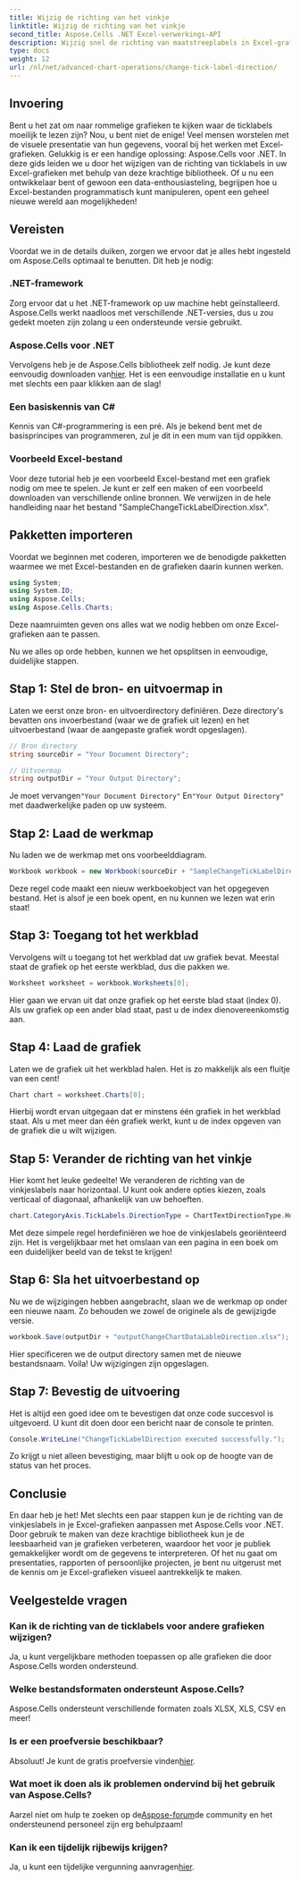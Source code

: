 ```yaml
---
title: Wijzig de richting van het vinkje
linktitle: Wijzig de richting van het vinkje
second_title: Aspose.Cells .NET Excel-verwerkings-API
description: Wijzig snel de richting van maatstreeplabels in Excel-grafieken met Aspose.Cells voor .NET. Volg deze handleiding voor een naadloze implementatie.
type: docs
weight: 12
url: /nl/net/advanced-chart-operations/change-tick-label-direction/
---
```

## Invoering

Bent u het zat om naar rommelige grafieken te kijken waar de ticklabels moeilijk te lezen zijn? Nou, u bent niet de enige! Veel mensen worstelen met de visuele presentatie van hun gegevens, vooral bij het werken met Excel-grafieken. Gelukkig is er een handige oplossing: Aspose.Cells voor .NET. In deze gids leiden we u door het wijzigen van de richting van ticklabels in uw Excel-grafieken met behulp van deze krachtige bibliotheek. Of u nu een ontwikkelaar bent of gewoon een data-enthousiasteling, begrijpen hoe u Excel-bestanden programmatisch kunt manipuleren, opent een geheel nieuwe wereld aan mogelijkheden!

## Vereisten

Voordat we in de details duiken, zorgen we ervoor dat je alles hebt ingesteld om Aspose.Cells optimaal te benutten. Dit heb je nodig:

### .NET-framework

Zorg ervoor dat u het .NET-framework op uw machine hebt geïnstalleerd. Aspose.Cells werkt naadloos met verschillende .NET-versies, dus u zou gedekt moeten zijn zolang u een ondersteunde versie gebruikt.

### Aspose.Cells voor .NET

Vervolgens heb je de Aspose.Cells bibliotheek zelf nodig. Je kunt deze eenvoudig downloaden van[hier](https://releases.aspose.com/cells/net/). Het is een eenvoudige installatie en u kunt met slechts een paar klikken aan de slag!

### Een basiskennis van C#

Kennis van C#-programmering is een pré. Als je bekend bent met de basisprincipes van programmeren, zul je dit in een mum van tijd oppikken. 

### Voorbeeld Excel-bestand

Voor deze tutorial heb je een voorbeeld Excel-bestand met een grafiek nodig om mee te spelen. Je kunt er zelf een maken of een voorbeeld downloaden van verschillende online bronnen. We verwijzen in de hele handleiding naar het bestand "SampleChangeTickLabelDirection.xlsx".

## Pakketten importeren

Voordat we beginnen met coderen, importeren we de benodigde pakketten waarmee we met Excel-bestanden en de grafieken daarin kunnen werken.

```csharp
using System;
using System.IO;
using Aspose.Cells;
using Aspose.Cells.Charts;
```

Deze naamruimten geven ons alles wat we nodig hebben om onze Excel-grafieken aan te passen. 

Nu we alles op orde hebben, kunnen we het opsplitsen in eenvoudige, duidelijke stappen.

## Stap 1: Stel de bron- en uitvoermap in

Laten we eerst onze bron- en uitvoerdirectory definiëren. Deze directory's bevatten ons invoerbestand (waar we de grafiek uit lezen) en het uitvoerbestand (waar de aangepaste grafiek wordt opgeslagen).

```csharp
// Bron directory
string sourceDir = "Your Document Directory";

// Uitvoermap
string outputDir = "Your Output Directory";
```

 Je moet vervangen`"Your Document Directory"` En`"Your Output Directory"` met daadwerkelijke paden op uw systeem. 

## Stap 2: Laad de werkmap

Nu laden we de werkmap met ons voorbeelddiagram. 

```csharp
Workbook workbook = new Workbook(sourceDir + "SampleChangeTickLabelDirection.xlsx");
```

Deze regel code maakt een nieuw werkboekobject van het opgegeven bestand. Het is alsof je een boek opent, en nu kunnen we lezen wat erin staat!

## Stap 3: Toegang tot het werkblad

Vervolgens wilt u toegang tot het werkblad dat uw grafiek bevat. Meestal staat de grafiek op het eerste werkblad, dus die pakken we.

```csharp
Worksheet worksheet = workbook.Worksheets[0];
```

Hier gaan we ervan uit dat onze grafiek op het eerste blad staat (index 0). Als uw grafiek op een ander blad staat, past u de index dienovereenkomstig aan. 

## Stap 4: Laad de grafiek

Laten we de grafiek uit het werkblad halen. Het is zo makkelijk als een fluitje van een cent!

```csharp
Chart chart = worksheet.Charts[0];
```

Hierbij wordt ervan uitgegaan dat er minstens één grafiek in het werkblad staat. Als u met meer dan één grafiek werkt, kunt u de index opgeven van de grafiek die u wilt wijzigen.

## Stap 5: Verander de richting van het vinkje

Hier komt het leuke gedeelte! We veranderen de richting van de vinkjeslabels naar horizontaal. U kunt ook andere opties kiezen, zoals verticaal of diagonaal, afhankelijk van uw behoeften.

```csharp
chart.CategoryAxis.TickLabels.DirectionType = ChartTextDirectionType.Horizontal;
```

Met deze simpele regel herdefiniëren we hoe de vinkjeslabels georiënteerd zijn. Het is vergelijkbaar met het omslaan van een pagina in een boek om een duidelijker beeld van de tekst te krijgen!

## Stap 6: Sla het uitvoerbestand op

Nu we de wijzigingen hebben aangebracht, slaan we de werkmap op onder een nieuwe naam. Zo behouden we zowel de originele als de gewijzigde versie.

```csharp
workbook.Save(outputDir + "outputChangeChartDataLableDirection.xlsx");
```

Hier specificeren we de output directory samen met de nieuwe bestandsnaam. Voila! Uw wijzigingen zijn opgeslagen.

## Stap 7: Bevestig de uitvoering

Het is altijd een goed idee om te bevestigen dat onze code succesvol is uitgevoerd. U kunt dit doen door een bericht naar de console te printen.

```csharp
Console.WriteLine("ChangeTickLabelDirection executed successfully.");
```

Zo krijgt u niet alleen bevestiging, maar blijft u ook op de hoogte van de status van het proces. 

## Conclusie

En daar heb je het! Met slechts een paar stappen kun je de richting van de vinkjeslabels in je Excel-grafieken aanpassen met Aspose.Cells voor .NET. Door gebruik te maken van deze krachtige bibliotheek kun je de leesbaarheid van je grafieken verbeteren, waardoor het voor je publiek gemakkelijker wordt om de gegevens te interpreteren. Of het nu gaat om presentaties, rapporten of persoonlijke projecten, je bent nu uitgerust met de kennis om je Excel-grafieken visueel aantrekkelijk te maken.

## Veelgestelde vragen

### Kan ik de richting van de ticklabels voor andere grafieken wijzigen?  
Ja, u kunt vergelijkbare methoden toepassen op alle grafieken die door Aspose.Cells worden ondersteund.

### Welke bestandsformaten ondersteunt Aspose.Cells?  
Aspose.Cells ondersteunt verschillende formaten zoals XLSX, XLS, CSV en meer!

### Is er een proefversie beschikbaar?  
 Absoluut! Je kunt de gratis proefversie vinden[hier](https://releases.aspose.com/).

### Wat moet ik doen als ik problemen ondervind bij het gebruik van Aspose.Cells?  
 Aarzel niet om hulp te zoeken op de[Aspose-forum](https://forum.aspose.com/c/cells/9)de community en het ondersteunend personeel zijn erg behulpzaam!

### Kan ik een tijdelijk rijbewijs krijgen?  
 Ja, u kunt een tijdelijke vergunning aanvragen[hier](https://purchase.aspose.com/temporary-license/).